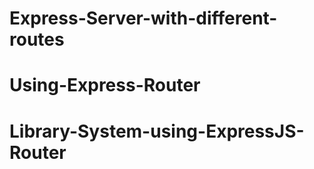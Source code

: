 # Express-Server-with-different-routes
# Using-Express-Router
# Library-System-using-ExpressJS-Router
